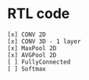 # RTL code
```
[x] CONV 2D
[x] CONV 3D - 1 layer
[x] MaxPool 2D
[x] AVGPool 2D
[ ] FullyConnected
[ ] Softmax
```
